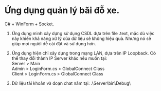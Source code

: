 Ứng dụng quản lý bãi đỗ xe.
=================================
C# + WinForm + Socket.

1. Ứng dụng mình xây dựng sử dụng CSDL dựa trên file .text, mặc dù việc này khiến khả năng xử lý của dữ liệu sẽ không hiệu quả.
   Nhưng nó sẽ giúp mọi người dễ cài đặt và sử dụng hơn.

2. Ứng dụng hiện chỉ xây dựng trong mạng LAN, dựa trên IP Loopback.
   Có thể thay đổi thành IP Server khác nếu muốn tại:  
   Server > Main  
   Admin > LoginForm.cs > GlobalConnect Class  
   Client > LoginForm.cs > GlobalConnect Class  

3. Dữ liệu tài khoản và đoạn chat nằm tại: .\Server\bin\Debug\
